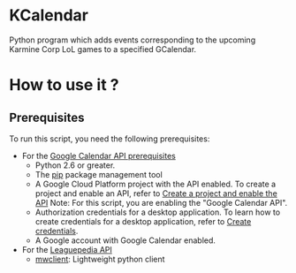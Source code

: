 # KCalendar
Python program which adds events corresponding to the upcoming Karmine Corp LoL games to a specified GCalendar.

# How to use it ?
## Prerequisites
To run this script, you need the following prerequisites:

- For the [Google Calendar API prerequisites](https://developers.google.com/calendar/api/quickstart/python)
  - Python 2.6 or greater.
  - The [pip](https://pypi.python.org/pypi/pip) package management tool
  - A Google Cloud Platform project with the API enabled. To create a project and enable an API, refer to [Create a project and enable the API](https://developers.google.com/workspace/guides/create-project)
      Note: For this script, you are enabling the "Google Calendar API".
  - Authorization credentials for a desktop application. To learn how to create credentials for a desktop application, refer to [Create credentials](https://developers.google.com/workspace/guides/create-credentials).
  - A Google account with Google Calendar enabled.
- For the [Leaguepedia API](https://lol.fandom.com/wiki/Help:Leaguepedia_API)
  - [mwclient](https://mwclient.readthedocs.io/en/latest/user/index.html): Lightweight python client
